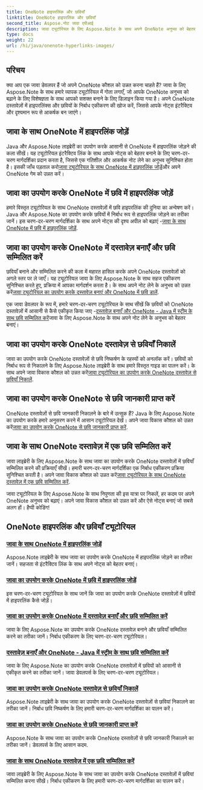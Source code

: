```yaml
---
title: OneNote हाइपरलिंक और छवियाँ
linktitle: OneNote हाइपरलिंक और छवियाँ
second_title: Aspose.नोट जावा एपीआई
description: जावा ट्यूटोरियल के लिए Aspose.Note के साथ अपने OneNote अनुभव को बेहतर बनाएं। जावा विकास के साथ हाइपरलिंक जोड़ना, चित्र सम्मिलित करना और छवि जानकारी निकालना सीखें।
type: docs
weight: 22
url: /hi/java/onenote-hyperlinks-images/
---
```


## परिचय

क्या आप एक जावा डेवलपर हैं जो अपने OneNote कौशल को उन्नत करना चाहते हैं? जावा के लिए Aspose.Note के साथ हमारे व्यापक ट्यूटोरियल में गोता लगाएँ, जो आपके OneNote अनुभव को बढ़ाने के लिए विशेषज्ञता के साथ आपको सशक्त बनाने के लिए डिज़ाइन किया गया है। अपने OneNote दस्तावेज़ों में हाइपरलिंक्स और छवियों के निर्बाध एकीकरण की खोज करें, जिससे आपके नोट्स इंटरैक्टिव और दृश्यमान रूप से आकर्षक बन जाएंगे।

## जावा के साथ OneNote में हाइपरलिंक जोड़ें
 Java और Aspose.Note लाइब्रेरी का उपयोग करके आसानी से OneNote में हाइपरलिंक जोड़ने की कला सीखें। यह ट्यूटोरियल इंटरैक्टिव लिंक के साथ आपके नोट्स को बेहतर बनाने के लिए चरण-दर-चरण मार्गदर्शिका प्रदान करता है, जिससे एक गतिशील और आकर्षक नोट लेने का अनुभव सुनिश्चित होता है। इसकी जाँच पड़ताल करो[जावा ट्यूटोरियल के साथ OneNote में हाइपरलिंक जोड़ें](./add-hyperlink/)और अपने OneNote गेम को उन्नत करें।

## जावा का उपयोग करके OneNote में छवि में हाइपरलिंक जोड़ें
 हमारे विस्तृत ट्यूटोरियल के साथ OneNote दस्तावेज़ों में छवि हाइपरलिंक की दुनिया का अन्वेषण करें। Java और Aspose.Note का उपयोग करके छवियों में निर्बाध रूप से हाइपरलिंक जोड़ने का तरीका जानें। इस चरण-दर-चरण मार्गदर्शिका के साथ अपने नोट्स की दृश्य अपील को बढ़ाएं -[जावा के साथ OneNote में छवि में हाइपरलिंक जोड़ें](./add-hyperlink-to-image/).

## जावा का उपयोग करके OneNote में दस्तावेज़ बनाएँ और छवि सम्मिलित करें
 छवियाँ बनाने और सम्मिलित करने की कला में महारत हासिल करके अपने OneNote दस्तावेज़ों को अगले स्तर पर ले जाएँ। यह ट्यूटोरियल जावा के लिए Aspose.Note के साथ सहज एकीकरण सुनिश्चित करते हुए, प्रक्रिया में आपका मार्गदर्शन करता है। के साथ अपने नोट लेने के अनुभव को उन्नत करें[जावा ट्यूटोरियल का उपयोग करके दस्तावेज़ बनाएं और OneNote में छवि डालें](./build-doc-insert-image/).

 एक जावा डेवलपर के रूप में, हमारे चरण-दर-चरण ट्यूटोरियल के साथ सीखें कि छवियों को OneNote दस्तावेज़ों में आसानी से कैसे एकीकृत किया जाए -[दस्तावेज़ बनाएँ और OneNote - Java में स्ट्रीम के साथ छवि सम्मिलित करें](./build-doc-insert-image-stream/)जावा के लिए Aspose.Note के साथ अपने नोट लेने के अनुभव को बेहतर बनाएं।

## जावा का उपयोग करके OneNote दस्तावेज़ से छवियाँ निकालें
 जावा का उपयोग करके OneNote दस्तावेज़ों से छवि निष्कर्षण के रहस्यों को अनलॉक करें। छवियों को निर्बाध रूप से निकालने के लिए Aspose.Note लाइब्रेरी के साथ हमारे विस्तृत गाइड का पालन करें। के साथ अपने जावा विकास कौशल को उन्नत करें[जावा ट्यूटोरियल का उपयोग करके OneNote दस्तावेज़ से छवियाँ निकालें](./extract-images/).

## जावा का उपयोग करके OneNote से छवि जानकारी प्राप्त करें
 OneNote दस्तावेज़ों से छवि जानकारी निकालने के बारे में उत्सुक हैं? Java के लिए Aspose.Note का उपयोग करके हमारे अनुसरण करने में आसान ट्यूटोरियल देखें। अपने जावा विकास कौशल को उन्नत करें[जावा का उपयोग करके OneNote से छवि जानकारी प्राप्त करें](./get-image-info/).

## जावा के साथ OneNote दस्तावेज़ में एक छवि सम्मिलित करें
 जावा लाइब्रेरी के लिए Aspose.Note के साथ जावा का उपयोग करके OneNote दस्तावेज़ों में छवियाँ सम्मिलित करने की प्रक्रियाएँ सीखें। हमारी चरण-दर-चरण मार्गदर्शिका एक निर्बाध एकीकरण प्रक्रिया सुनिश्चित करती है। अपने जावा विकास कौशल को उन्नत करें[जावा ट्यूटोरियल के साथ OneNote दस्तावेज़ में एक छवि सम्मिलित करें](./insert-image/).

जावा ट्यूटोरियल के लिए Aspose.Note के साथ निपुणता की इस यात्रा पर निकलें, हर कदम पर अपने OneNote अनुभव को बढ़ाएं। अपने जावा विकास कौशल को उन्नत करें और ऐसे नोट्स बनाएं जो सबसे अलग हों। हैप्पी कोडिंग!
## OneNote हाइपरलिंक और छवियाँ ट्यूटोरियल
### [जावा के साथ OneNote में हाइपरलिंक जोड़ें](./add-hyperlink/)
Aspose.Note लाइब्रेरी के साथ जावा का उपयोग करके OneNote में हाइपरलिंक जोड़ने का तरीका जानें। सहजता से इंटरैक्टिव लिंक के साथ अपने नोट्स को बेहतर बनाएं।
### [जावा का उपयोग करके OneNote में छवि में हाइपरलिंक जोड़ें](./add-hyperlink-to-image/)
इस चरण-दर-चरण ट्यूटोरियल के साथ जानें कि जावा का उपयोग करके OneNote दस्तावेज़ों में छवियों में हाइपरलिंक कैसे जोड़ें।
### [जावा का उपयोग करके OneNote में दस्तावेज़ बनाएँ और छवि सम्मिलित करें](./build-doc-insert-image/)
जावा के लिए Aspose.Note का उपयोग करके OneNote दस्तावेज़ बनाने और छवियाँ सम्मिलित करने का तरीका जानें। निर्बाध एकीकरण के लिए चरण-दर-चरण ट्यूटोरियल।
### [दस्तावेज़ बनाएँ और OneNote - Java में स्ट्रीम के साथ छवि सम्मिलित करें](./build-doc-insert-image-stream/)
जावा के लिए Aspose.Note का उपयोग करके OneNote दस्तावेज़ों में छवियों को आसानी से एकीकृत करने का तरीका जानें। जावा डेवलपर्स के लिए चरण-दर-चरण ट्यूटोरियल।
### [जावा का उपयोग करके OneNote दस्तावेज़ से छवियाँ निकालें](./extract-images/)
Aspose.Note लाइब्रेरी के साथ जावा का उपयोग करके OneNote दस्तावेज़ों से छवियां निकालने का तरीका जानें। निर्बाध छवि निष्कर्षण के लिए हमारी चरण-दर-चरण मार्गदर्शिका का पालन करें।
### [जावा का उपयोग करके OneNote से छवि जानकारी प्राप्त करें](./get-image-info/)
Aspose.Note के साथ जावा का उपयोग करके OneNote दस्तावेज़ों से छवि जानकारी निकालने का तरीका जानें। डेवलपर्स के लिए आसान कदम.
### [जावा के साथ OneNote दस्तावेज़ में एक छवि सम्मिलित करें](./insert-image/)
जावा लाइब्रेरी के लिए Aspose.Note के साथ जावा का उपयोग करके OneNote दस्तावेज़ों में छवियां सम्मिलित करना सीखें। निर्बाध एकीकरण के लिए हमारी चरण-दर-चरण मार्गदर्शिका का पालन करें।